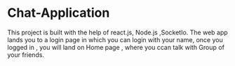 # Chat-Application
This project is built with the help of react.js, Node.js ,SocketIo.
The web app lands you to a login page in which you can login with your name, once you logged in , you will land on Home page ,
where you ccan talk with Group of your friends.
